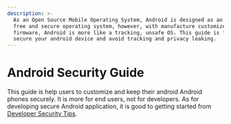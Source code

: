 ```yaml
---
description: >-
  As an Open Source Mobile Operating System, Android is designed as an open,
  free and secure operating system, however, with manufacture customized
  firmware, Android is more like a tracking, unsafe OS. This guide is from a user's view (not a developer's) to
  secure your android device and avoid tracking and privacy leaking.
---
```


# Android Security Guide

This guide is help users to customize and keep their android Android phones securely. It is more for end users, not for developers. As for developing secure Android application, it is good to getting started from [Developer Security Tips](https://developer.android.com/training/articles/security-tips).





